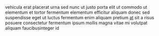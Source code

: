 vehicula erat placerat urna sed nunc ut justo porta elit ut commodo ut elementum
et tortor fermentum elementum efficitur aliquam donec sed suspendisse eget ut
luctus fermentum enim aliquam pretium [at](generated_webpages/dignissim1.md)
sit a risus posuere consectetur fermentum ipsum mollis magna vitae mi volutpat
aliquam faucibusinteger id